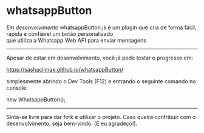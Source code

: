 # whatsappButton
*Em desenvolvimento*
whatsappButton.js é um plugin que cria de forma fácil, rápida e confiável um botão personalizado<br>que utiliza a Whatsapp Web API para enviar mensagens

------------------------------------------------

Apesar de estar em desenvolvimento, você já pode testar o progresso em:

https://sashaclimax.github.io/whatsappButton/

simplesmente abrindo o Dev Tools (F12) e entrando o seguinte comando no console:

new WhatsappButton();

------------------------------------------------

Sinta-se livre para dar fork e utilizar o projeto.
Caso queira contribuir com o desenvolvimento, seja bem-vindo. (E eu agradeço!).
